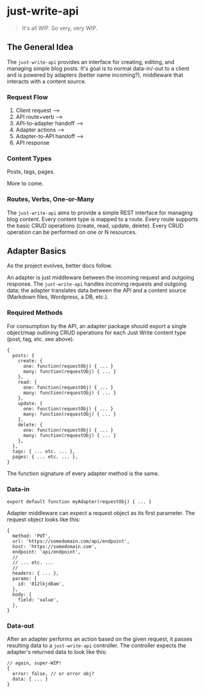 # just-write-api

> It's all WIP. So very, very WIP.

## The General Idea

The `just-write-api` provides an interface for creating, editing, and managing simple blog posts. It's goal is to normal data-in/-out to a client and is powered by adapters (better name incoming?), middleware that interacts with a content source.

### Request Flow

1. Client request -->
1. API route+verb -->
1. API-to-adapter handoff -->
1. Adapter actions -->
1. Adapter-to-API handoff -->
1. API response

### Content Types

Posts, tags, pages.

More to come.

### Routes, Verbs, One-or-Many

The `just-write-api` aims to provide a simple REST interface for managing blog content. Every content type is mapped to a route. Every route supports the basic CRUD operations (create, read, update, delete). Every CRUD operation can be performed on one or N resources.

## Adapter Basics

As the project evolves, better docs follow.

An adapter is just middleware between the incoming request and outgoing response. The `just-write-api` handles incoming requests and outgoing data; the adapter translates data between the API and a content source (Markdown files, Wordpress, a DB, etc.).

### Required Methods

For consumption by the API, an adapter package should export a single object/map outlining CRUD operations for each Just Write content type (post, tag, etc. see above).

```
{
  posts: {
    create: {
      one: function(requestObj) { ... }
      many: function(requestObj) { ... }
    },
    read: {
      one: function(requestObj) { ... }
      many: function(requestObj) { ... }
    },
    update: {
      one: function(requestObj) { ... }
      many: function(requestObj) { ... }
    },
    delete: {
      one: function(requestObj) { ... }
      many: function(requestObj) { ... }
    },
  },
  tags: { ... etc. ... },
  pages: { ... etc. ... },
}
```

The function signature of every adapter method is the same.

### Data-in

```
export default function myAdapter(requestObj) { ... }
```

Adapter middleware can expect a request object as its first parameter. The request object looks like this:

```
{
  method: 'PUT',
  url: 'https://somedomain.com/api/endpoint',
  host: 'https://somedomain.com',
  endpoint: 'api/endpoint',
  //
  // ... etc. ...
  //
  headers: { ... },
  params: {
    id: '012lkjd8am',
  },
  body: {
    field: 'value',
  },
}
```

### Data-out

After an adapter performs an action based on the given request, it passes resulting data to a `just-write-api` controller. The controller expects the adapter's returned data to look like this:

```
// again, super-WIP!
{
  error: false, // or error obj?
  data: { ... }
}
```
